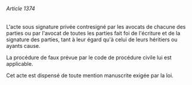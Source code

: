###### Article 1374

L'acte sous signature privée contresigné par les avocats de chacune des parties ou par l'avocat de toutes les parties fait foi de l'écriture et de la signature des parties, tant à leur égard qu'à celui de leurs héritiers ou ayants cause.

La procédure de faux prévue par le code de procédure civile lui est applicable.

Cet acte est dispensé de toute mention manuscrite exigée par la loi.

